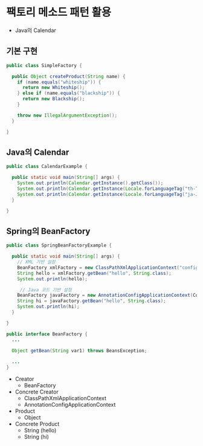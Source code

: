 # 팩토리 메소드 패턴 활용

- Java의 Calendar

## 기본 구현

```java
public class SimpleFactory {

  public Object createProduct(String name) {
    if (name.equals("whiteship")) {
      return new Whiteship();
    } else if (name.equals("blackship")) {
      return new Blackship();
    }

    throw new IllegalArgumentException();
  }

}
```

## Java의 Calendar

```java
public class CalendarExample {

  public static void main(String[] args) {
    System.out.println(Calendar.getInstance().getClass());
    System.out.println(Calendar.getInstance(Locale.forLanguageTag("th-TH-x-lvariant-TH")).getClass()); // 태국
    System.out.println(Calendar.getInstance(Locale.forLanguageTag("ja-JP-x-lvariant-JP")).getClass()); // 일본
  }

}
```

## Spring의 BeanFactory

```java
public class SpringBeanFactoryExample {

  public static void main(String[] args) {
    // XML 기반 설정
    BeanFactory xmlFactory = new ClassPathXmlApplicationContext("config.xml");
    String hello = xmlFactory.getBean("hello", String.class);
    System.out.println(hello);

     // Java 코드 기반 설정
    BeanFactory javaFactory = new AnnotationConfigApplicationContext(Config.class); 
    String hi = javaFactory.getBean("hello", String.class);
    System.out.println(hi);
  }

}
```

```java
public interface BeanFactory {
  ...

  Object getBean(String var1) throws BeansException;
  
  ...
}
```

- Creator
  - BeanFactory
- Concrete Creator
  - ClassPathXmlApplicationContext
  - AnnotationConfigApplicationContext
- Product
  - Object
- Concrete Product
  - String (hello)
  - String (hi)
